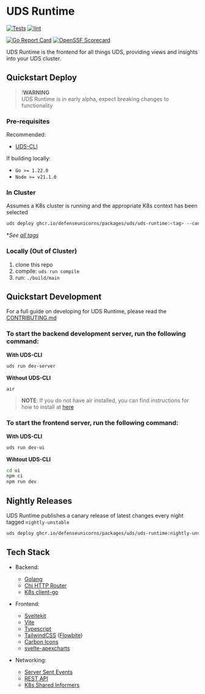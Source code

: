 # UDS Runtime

[![Tests](https://github.com/defenseunicorns/uds-runtime/actions/workflows/pr-tests.yaml/badge.svg)](https://github.com/defenseunicorns/uds-runtime/actions/workflows/pr-tests.yaml)
[![lint](https://github.com/defenseunicorns/uds-runtime/actions/workflows/scan-lint.yaml/badge.svg)](https://github.com/defenseunicorns/uds-runtime/actions/workflows/scan-lint.yaml)


[![Go Report Card](https://goreportcard.com/badge/github.com/defenseunicorns/uds-runtime)](https://goreportcard.com/report/github.com/defenseunicorns/uds-runtime)
[![OpenSSF Scorecard](https://api.scorecard.dev/projects/github.com/defenseunicorns/uds-runtime/badge)](https://scorecard.dev/viewer/?uri=github.com/defenseunicorns/uds-runtime)

UDS Runtime is the frontend for all things UDS, providing views and insights into your UDS cluster.

## Quickstart Deploy

> !**WARNING**  
> UDS Runtime is in early alpha, expect breaking changes to functionality

### Pre-requisites

Recommended:
* [UDS-CLI](https://github.com/defenseunicorns/UDS-CLI#install)

If building locally:
* `Go >= 1.22.0`
* `Node >= v21.1.0`

### In Cluster

Assumes a K8s cluster is running and the appropriate K8s context has been selected

```bash
uds deploy ghcr.io/defenseunicorns/packages/uds/uds-runtime:<tag> --confirm
```

**See [all tags](https://github.com/defenseunicorns/uds-runtime/pkgs/container/packages%2Fuds%2Fuds-runtime)*

### Locally (Out of Cluster)

1. clone this repo
1. compile: `uds run compile`
1. run: `./build/main`

## Quickstart Development

For a full guide on developing for UDS Runtime, please read the [CONTRIBUTING.md](./CONTRIBUTING.md)

### To start the backend development server, run the following command:

**With UDS-CLI**
```bash
uds run dev-server
```

**Without UDS-CLI**
```bash
air
```

> **NOTE**: If you do not have air installed, you can find instructions for how to install at [here](https://github.com/air-verse/air)

### To start the frontend server, run the following command:

**With UDS-CLI**
```bash
uds run dev-ui
```

**Wihtout UDS-CLI**
```bash
cd ui
npm ci
npm run dev
```

## Nightly Releases

UDS Runtime publishes a canary release of latest changes every night tagged `nightly-unstable`

```bash
uds deploy ghcr.io/defenseunicorns/packages/uds/uds-runtime:nightly-unstable
```

## Tech Stack

- Backend:

  - [Golang](https://go.dev/)
  - [Chi HTTP Router](https://github.com/go-chi/chi)
  - [K8s client-go](https://github.com/kubernetes/client-go)

- Frontend:

  - [Sveltekit](https://kit.svelte.dev/)
  - [Vite](https://vitejs.dev/)
  - [Typescript](https://typescriptlang.org/)
  - [TailwindCSS](https://tailwindcss.com/) ([Flowbite](https://flowbite.com/))
  - [Carbon Icons](https://www.carbondesignsystem.com/guidelines/icons/library)
  - [svelte-apexcharts](https://github.com/bn3t/svelte-apexcharts)

- Networking:

  - [Server Sent Events](https://developer.mozilla.org/en-US/docs/Web/API/Server-sent_events)
  - [REST API](https://restfulapi.net/)
  - [K8s Shared Informers](https://pkg.go.dev/k8s.io/client-go/informers)
